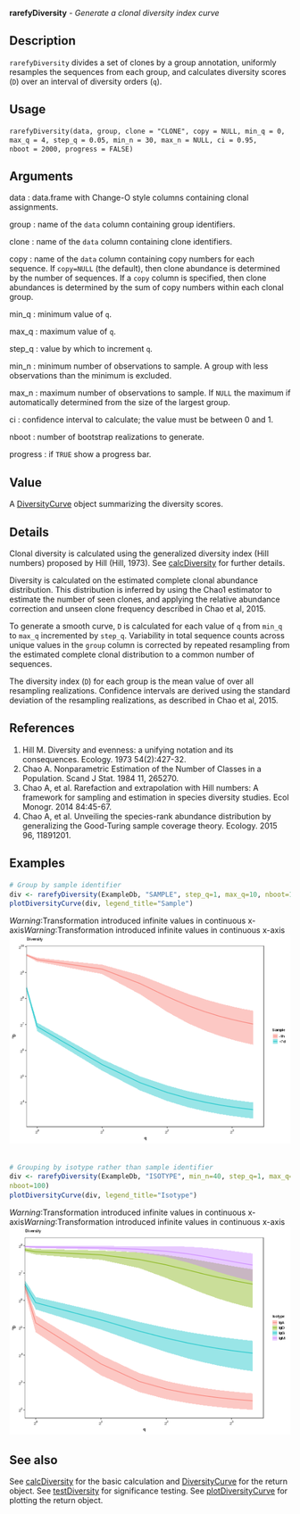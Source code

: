 





**rarefyDiversity** - *Generate a clonal diversity index curve*

Description
--------------------

`rarefyDiversity` divides a set of clones by a group annotation,
uniformly resamples the sequences from each group, and calculates diversity
scores (<code class = 'eq'>D</code>) over an interval of diversity orders (<code class = 'eq'>q</code>).


Usage
--------------------
```
rarefyDiversity(data, group, clone = "CLONE", copy = NULL, min_q = 0,
max_q = 4, step_q = 0.05, min_n = 30, max_n = NULL, ci = 0.95,
nboot = 2000, progress = FALSE)
```

Arguments
-------------------

data
:   data.frame with Change-O style columns containing clonal assignments.

group
:   name of the `data` column containing group identifiers.

clone
:   name of the `data` column containing clone identifiers.

copy
:   name of the `data` column containing copy numbers for each 
sequence. If `copy=NULL` (the default), then clone abundance
is determined by the number of sequences. If a `copy` column
is specified, then clone abundances is determined by the sum of 
copy numbers within each clonal group.

min_q
:   minimum value of <code class = 'eq'>q</code>.

max_q
:   maximum value of <code class = 'eq'>q</code>.

step_q
:   value by which to increment <code class = 'eq'>q</code>.

min_n
:   minimum number of observations to sample.
A group with less observations than the minimum is excluded.

max_n
:   maximum number of observations to sample. If `NULL` the maximum
if automatically determined from the size of the largest group.

ci
:   confidence interval to calculate; the value must be between 0 and 1.

nboot
:   number of bootstrap realizations to generate.

progress
:   if `TRUE` show a progress bar.




Value
-------------------

A [DiversityCurve](DiversityCurve-class.md) object summarizing the diversity scores.


Details
-------------------

Clonal diversity is calculated using the generalized diversity index (Hill numbers) 
proposed by Hill (Hill, 1973). See [calcDiversity](calcDiversity.md) for further details.

Diversity is calculated on the estimated complete clonal abundance distribution.
This distribution is inferred by using the Chao1 estimator to estimate the number
of seen clones, and applying the relative abundance correction and unseen clone
frequency described in Chao et al, 2015.

To generate a smooth curve, <code class = 'eq'>D</code> is calculated for each value of <code class = 'eq'>q</code> from
`min_q` to `max_q` incremented by `step_q`.  Variability in total 
sequence counts across unique values in the `group` column is corrected by
repeated resampling from the estimated complete clonal distribution to a 
common number of sequences.

The diversity index (<code class = 'eq'>D</code>) for each group is the mean value of over all resampling 
realizations. Confidence intervals are derived using the standard deviation of the 
resampling realizations, as described in Chao et al, 2015.


References
-------------------


1. Hill M. Diversity and evenness: a unifying notation and its consequences. 
Ecology. 1973 54(2):427-32.
1. Chao A. Nonparametric Estimation of the Number of Classes in a Population. 
Scand J Stat. 1984 11, 265270.
1. Chao A, et al. Rarefaction and extrapolation with Hill numbers: 
A framework for sampling and estimation in species diversity studies. 
Ecol Monogr. 2014 84:45-67.
1. Chao A, et al. Unveiling the species-rank abundance distribution by 
generalizing the Good-Turing sample coverage theory. 
Ecology. 2015 96, 11891201.




Examples
-------------------

```R
# Group by sample identifier
div <- rarefyDiversity(ExampleDb, "SAMPLE", step_q=1, max_q=10, nboot=100)
plotDiversityCurve(div, legend_title="Sample")

```

*Warning*:Transformation introduced infinite values in continuous x-axis*Warning*:Transformation introduced infinite values in continuous x-axis![4](rarefyDiversity-4.png)

```R

# Grouping by isotype rather than sample identifier
div <- rarefyDiversity(ExampleDb, "ISOTYPE", min_n=40, step_q=1, max_q=10, 
nboot=100)
plotDiversityCurve(div, legend_title="Isotype")
```

*Warning*:Transformation introduced infinite values in continuous x-axis*Warning*:Transformation introduced infinite values in continuous x-axis![8](rarefyDiversity-8.png)


See also
-------------------

See [calcDiversity](calcDiversity.md) for the basic calculation and 
[DiversityCurve](DiversityCurve-class.md) for the return object. 
See [testDiversity](testDiversity.md) for significance testing.
See [plotDiversityCurve](plotDiversityCurve.md) for plotting the return object.



